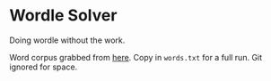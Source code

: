 # Wordle Solver

Doing wordle without the work.

Word corpus grabbed from [here](https://github.com/dwyl/english-words). Copy in `words.txt` for a full run. Git ignored for space.